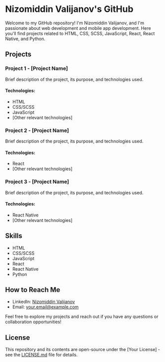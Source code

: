 # Nizomiddin Valijanov's GitHub

Welcome to my GitHub repository! I'm Nizomiddin Valijanov, and I'm passionate about web development and mobile app development. Here you'll find projects related to HTML, CSS, SCSS, JavaScript, React, React Native, and Python.

## Projects

### Project 1 - [Project Name]

Brief description of the project, its purpose, and technologies used.

#### Technologies:

- HTML
- CSS/SCSS
- JavaScript
- [Other relevant technologies]

### Project 2 - [Project Name]

Brief description of the project, its purpose, and technologies used.

#### Technologies:

- React
- [Other relevant technologies]

### Project 3 - [Project Name]

Brief description of the project, its purpose, and technologies used.

#### Technologies:

- React Native
- [Other relevant technologies]

## Skills

- HTML
- CSS/SCSS
- JavaScript
- React
- React Native
- Python

## How to Reach Me

- LinkedIn: [Nizomiddin Valijanov](https://www.linkedin.com/in/your-linkedin-profile/)
- Email: your.email@example.com

Feel free to explore my projects and reach out if you have any questions or collaboration opportunities!

## License

This repository and its contents are open-source under the [Your License] - see the [LICENSE.md](LICENSE.md) file for details.
